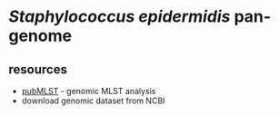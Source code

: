 # _Staphylococcus epidermidis_ pan-genome
## resources
* [pubMLST](https://pubmlst.org/multilocus-sequence-typing) - genomic MLST analysis
* download genomic dataset from NCBI
